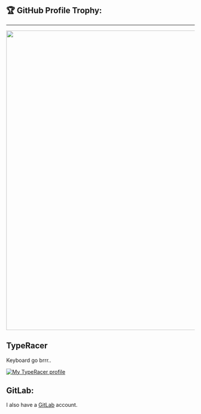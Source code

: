 ## 🏆 GitHub Profile Trophy:
---
<a href="https://github.com/ryo-ma/github-profile-trophy">
  <img width=800 src="https://github-profile-trophy.vercel.app/?username=JaanJah&column=8&theme=radical&no-frame=true&no-bg=true"/>
</a>

## TypeRacer
Keyboard go brrr..

[![My TypeRacer profile](https://data.typeracer.com/misc/badge?user=jaan3)](https://data.typeracer.com/pit/profile?user=jaan3)

## GitLab:

I also have a [GitLab](https://gitlab.com/JaanJah) account.
